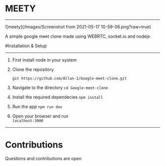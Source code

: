 # MEETY
-----
![meety](/Images/Screenshot from 2021-05-17 10-59-06.png?raw=true)

A simple google meet clone made using WEBRTC, socket.io and nodejs

#Installation & Setup

---------
1. First install node in your system
2. Clone the repository 

    ```git https://github.com/Allan-1/Google-meet-clone.git```

3. Navigate to the directory
    ```cd Google-meet-clone```

4. Install the required dependecies
    ```npm install```

5. Run the app
    ```npm run dev```
6. Open your browser and run                
    ```localhost:3000```

----
# Contributions
Questions and contributions are open
